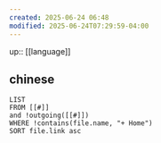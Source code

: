 ```yaml
---
created: 2025-06-24 06:48
modified: 2025-06-24T07:29:59-04:00
---
```

up:: [[language]]
## chinese


```dataview
LIST
FROM [[#]]
and !outgoing([[#]])
WHERE !contains(file.name, "+ Home")
SORT file.link asc
```